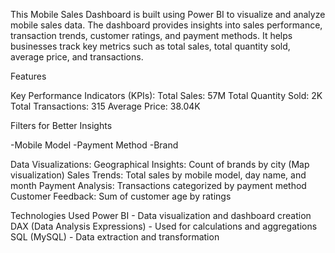 This Mobile Sales Dashboard is built using Power BI to visualize and analyze mobile sales data. The dashboard provides insights into sales performance, transaction trends, customer ratings, and payment methods. It helps businesses track key metrics such as total sales, total quantity sold, average price, and transactions.

Features

Key Performance Indicators (KPIs):
Total Sales: 57M
Total Quantity Sold: 2K
Total Transactions: 315
Average Price: 38.04K

Filters for Better Insights

-Mobile Model
-Payment Method
-Brand

Data Visualizations:
 Geographical Insights: Count of brands by city (Map visualization)
 Sales Trends: Total sales by mobile model, day name, and month
 Payment Analysis: Transactions categorized by payment method
 Customer Feedback: Sum of customer age by ratings

 Technologies Used
Power BI - Data visualization and dashboard creation
DAX (Data Analysis Expressions) - Used for calculations and aggregations
SQL (MySQL) - Data extraction and transformation
